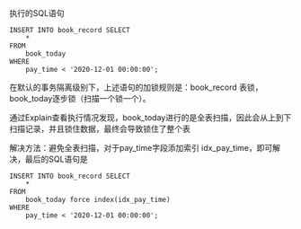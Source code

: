 

执行的SQL语句

```mysql
INSERT INTO book_record SELECT  
    *   
FROM  
	book_today
WHERE  
    pay_time < '2020-12-01 00:00:00';  
```

在默认的事务隔离级别下，上述语句的加锁规则是：book_record 表锁，book_today逐步锁（扫描一个锁一个）。

通过Explain查看执行情况发现，book_today进行的是全表扫描，因此会从上到下扫描记录，并且锁住数据，最终会导致锁住了整个表

解决方法：避免全表扫描，对于pay_time字段添加索引 idx_pay_time，即可解决，最后的SQL语句是

```mysql
INSERT INTO book_record SELECT  
    *   
FROM  
	book_today force index(idx_pay_time)
WHERE  
    pay_time < '2020-12-01 00:00:00';  
```

